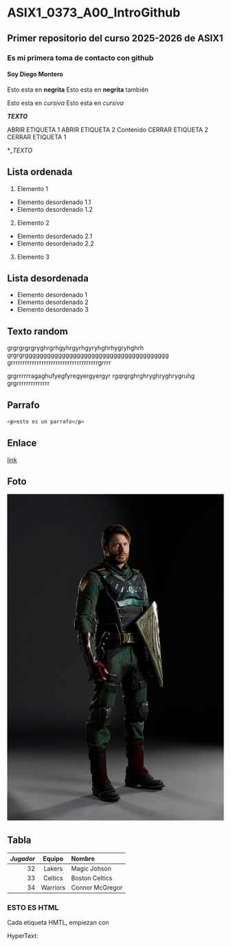 # ASIX1_0373_A00_IntroGithub
## Primer repositorio del curso 2025-2026 de ASIX1
### Es mi primera toma de contacto con github
#### Soy Diego Montero

Esto esta en  __negrita__
Esto esta en **negrita** también

Esto esta en _cursiva_
Esto esta en *cursiva*

__*TEXTO*__

ABRIR ETIQUETA 1
    ABRIR ETIQUETA 2
        Contenido
    CERRAR ETIQUETA 2
CERRAR ETIQUETA 1

**_*TEXTO**

## Lista ordenada 

1. Elemento 1
* Elemento desordenado 1.1 
* Elemento desordenado 1.2
2. Elemento 2
* Elemento desordenado 2.1
* Elemento desordenado 2.2
3. Elemento 3

## Lista desordenada

* Elemento desordenado 1
* Elemento desordenado 2
* Elemento desordenado 3

## Texto random

grgrgrgrgryghrgrhgyhrgyrhgyryhghrhygryhghrh
grgrgrggggggggggggggggggggggggggggggggggggggg
grrrrrrrrrrrrrrrrrrrrrrrrrrrrrrrrrrrrrgrrrr

grgrrrrrragaghufyegfyregyergyergyr
rgqrgrghrghryghryghrygruhg
grgrrrrrrrrrrrrrr

## Parrafo
```html
<p>esto es un parrafo</p>
```

## Enlace
[link](https://www.wwe.com/ "Manal oficial de WWE")

## Foto

![alt text](./the.jpeg "Imagen random de un archivo")

## Tabla

| *Jugador* | Equipo | Nombre |
|---------:|:----------------:|:-----------------|
| 32 | Lakers | Magic Johson |
| 33 | Celtics | Boston Celtics |
| 34 | Warriors | Connor McGregor |

### ESTO ES HTML

Cada etiqueta HMTL, empiezan con <que y menor que >

HyperText: 

